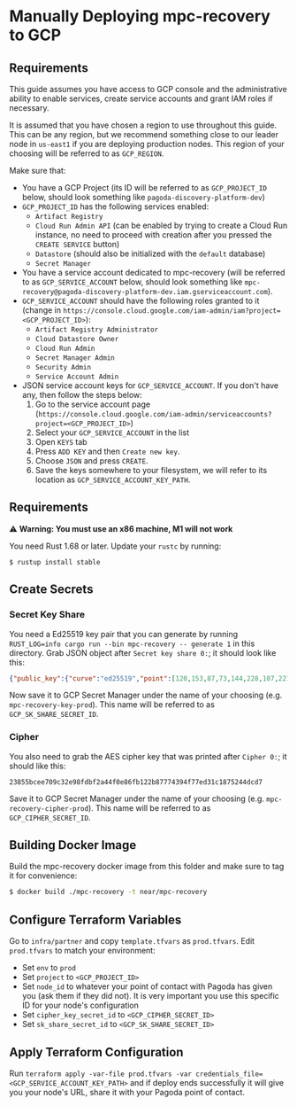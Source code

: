 # Manually Deploying mpc-recovery to GCP

## Requirements

This guide assumes you have access to GCP console and the administrative ability to enable services, create service accounts and grant IAM roles if necessary.

It is assumed that you have chosen a region to use throughout this guide. This can be any region, but we recommend something close to our leader node in `us-east1` if you are deploying production nodes. This region of your choosing will be referred to as `GCP_REGION`.

[TODO]: <> (Rewrite below to use gcloud CLI instead of GCP Console UI)

Make sure that:
* You have a GCP Project (its ID will be referred to as `GCP_PROJECT_ID` below, should look something like `pagoda-discovery-platform-dev`)
* `GCP_PROJECT_ID` has the following services enabled:
    * `Artifact Registry`
    * `Cloud Run Admin API` (can be enabled by trying to create a Cloud Run instance, no need to proceed with creation after you pressed the `CREATE SERVICE` button)
    * `Datastore` (should also be initialized with the `default` database)
    * `Secret Manager`
* You have a service account dedicated to mpc-recovery (will be referred to as `GCP_SERVICE_ACCOUNT` below, should look something like `mpc-recovery@pagoda-discovery-platform-dev.iam.gserviceaccount.com`).
* `GCP_SERVICE_ACCOUNT` should have the following roles granted to it (change in `https://console.cloud.google.com/iam-admin/iam?project=<GCP_PROJECT_ID>`):
    * `Artifact Registry Administrator`
    * `Cloud Datastore Owner`
    * `Cloud Run Admin`
    * `Secret Manager Admin`
    * `Security Admin`
    * `Service Account Admin`
* JSON service account keys for `GCP_SERVICE_ACCOUNT`. If you don't have any, then follow the steps below:
    1. Go to the service account page (`https://console.cloud.google.com/iam-admin/serviceaccounts?project=<GCP_PROJECT_ID>`)
    2. Select your `GCP_SERVICE_ACCOUNT` in the list
    3. Open `KEYS` tab
    4. Press `ADD KEY` and then `Create new key`.
    5. Choose `JSON` and press `CREATE`.
    6. Save the keys somewhere to your filesystem, we will refer to its location as `GCP_SERVICE_ACCOUNT_KEY_PATH`.

## Requirements

⚠️ **Warning: You must use an x86 machine, M1 will not work**

You need Rust 1.68 or later. Update your `rustc` by running:

```
$ rustup install stable
```

## Create Secrets
### Secret Key Share

[TODO]: <> (Change key serialization format to a more conventional format so that users can generate it outside of mpc-recovery)

You need a Ed25519 key pair that you can generate by running `RUST_LOG=info cargo run --bin mpc-recovery -- generate 1` in this directory. Grab JSON object after `Secret key share 0:`; it should look like this:
```json
{"public_key":{"curve":"ed25519","point":[120,153,87,73,144,228,107,221,163,76,41,132,123,208,73,71,110,235,204,191,174,106,225,69,38,145,165,76,132,201,55,152]},"expanded_private_key":{"prefix":{"curve":"ed25519","scalar":[180,110,118,232,35,24,127,100,6,137,244,195,8,154,150,22,214,43,134,73,234,67,255,249,99,157,120,6,163,88,178,12]},"private_key":{"curve":"ed25519","scalar":[160,85,170,73,186,103,158,30,156,142,160,162,253,246,210,214,173,162,39,244,145,241,58,148,63,211,218,241,11,70,235,89]}}}
```

Now save it to GCP Secret Manager under the name of your choosing (e.g. `mpc-recovery-key-prod`). This name will be referred to as `GCP_SK_SHARE_SECRET_ID`.

### Cipher

You also need to grab the AES cipher key that was printed after `Cipher 0:`; it should like this:

```
23855bcee709c32e98fdbf2a44f0e86fb122b87774394f77ed31c1875244dcd7
```

Save it to GCP Secret Manager under the name of your choosing (e.g. `mpc-recovery-cipher-prod`). This name will be referred to as `GCP_CIPHER_SECRET_ID`.

## Building Docker Image

Build the mpc-recovery docker image from this folder and make sure to tag it for convenience:

```bash
$ docker build ./mpc-recovery -t near/mpc-recovery
```

## Configure Terraform Variables

Go to `infra/partner` and copy `template.tfvars` as `prod.tfvars`. Edit `prod.tfvars` to match your environment:

* Set `env` to `prod`
* Set `project` to `<GCP_PROJECT_ID>`
* Set `node_id` to whatever your point of contact with Pagoda has given you (ask them if they did not). It is very important you use this specific ID for your node's configuration
* Set `cipher_key_secret_id` to `<GCP_CIPHER_SECRET_ID>`
* Set `sk_share_secret_id` to `<GCP_SK_SHARE_SECRET_ID>`

## Apply Terraform Configuration

Run `terraform apply -var-file prod.tfvars -var credentials_file=<GCP_SERVICE_ACCOUNT_KEY_PATH>` and if deploy ends successfully it will give you your node's URL, share it with your Pagoda point of contact.
